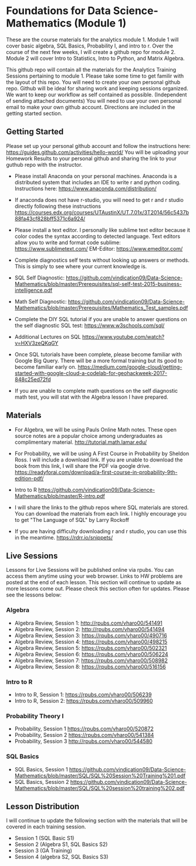 # Foundations for Data Science-Mathematics (Module 1)

These are the course materials for the analytics module 1. Module 1 will cover  basic algebra, SQL Basics,  Probability I, and intro to r. Over the course of the next few weeks, I will create a github repo for module 2. Module 2 will cover Intro to Statistics, Intro to Python, and Matrix Algebra. 

This github repo will contain all the materials for the Analytics Training Sessions pertaining to module 1. Please take some time to get familir with the layout of this repo. You will need to create your own personal github repo. Github will be ideal for sharing work and keeping sessions organized. We want to keep our workflow as self contained as possible. (Independent of sending attached documents) You will need to use your own personal email to make your own github account. Directions are included in the getting started section.


## Getting Started 
Please set up your personal github account and follow the instructions here: https://guides.github.com/activities/hello-world/
You will be uploading your Homework Results to your personal github and sharing the link to your guthub repo with the instructor. 

* Please install Anaconda on your personal machines. Anaconda is a distributed system that includes an IDE to write r and python coding. Instructions here: https://www.anaconda.com/distribution/

* If anaconda does not have  r-studio, you will need to get r and r studio directly following these instructions https://courses.edx.org/courses/UTAustinX/UT.7.01x/3T2014/56c5437b88fa43cf828bff5371c6a924/

* Please install a text editor. I personally like sublime text editor because it color codes the syntax according to detected language. Text editors allow you to write and format code
sublime: https://www.sublimetext.com/
EM-Editor: https://www.emeditor.com/

* Complete diagnostics self tests without looking up answers or methods. This is simply to see where your current knowledge is. 

* SQL Self Diagnostic: https://github.com/vindication09/Data-Science-Mathematics/blob/master/Prerequisites/sql-self-test-2015-business-intelligence.pdf

* Math Self Diagnostic: https://github.com/vindication09/Data-Science-Mathematics/blob/master/Prerequisites/Mathematics_Test_samples.pdf

* Complete the DIY SQL tutorial if you are unable to answer questions on the self diagnostic SQL test: https://www.w3schools.com/sql/

* Additional Lectures on SQL https://www.youtube.com/watch?v=HXV3zeQKqGY

* Once SQL tutorials have been complete, please become familiar with Google Big Query. There will be a more formal training but its good to become familiar early on. https://medium.com/google-cloud/getting-started-with-google-cloud-a-codelab-for-geohackweek-2017-848c25ed72fd

* If you are unable to complete math questions on the self diagnostic math test, you will stat with the Algebra lesson I have prepared. 


## Materials

* For Algebra, we will be using Pauls Online Math notes. These open source notes are a popular choice among undergraduates as complimentary material. http://tutorial.math.lamar.edu/

* For Probability, we will be using A First Course in Probability by Sheldon Ross. I will include a download link. If you are unable to download the book from this link, I will share the PDF via google drive. https://readyforai.com/download/a-first-course-in-probability-9th-edition-pdf/

* Intro to R https://github.com/vindication09/Data-Science-Mathematics/blob/master/R-intro.pdf

* I will share the links to the github repos where SQL materials are stored. You can download the materials from each link. I highly encourage you to get "The Language of SQL" by Larry Rockoff 

* If you are having difficulty downloading r and r studio, you can use this in the meantime. https://rdrr.io/snippets/

## Live Sessions
Lessons for Live Sessions will be published online via rpubs. You can access them anytime using your web browser. Links to HW problems are posted at the end of each lesson. This section will continue to update as more lessons come out. Please check this section often for updates. Please see the lessons below: 

### Algebra 

* Algebra Review, Session 1: http://rpubs.com/vharo00/541491
* Algebra Review, Session 2: http://rpubs.com/vharo00/541494
* Algebra Review, Session 3: https://rpubs.com/vharo00/490716
* Algebra Review, Session 4: https://rpubs.com/vharo00/498215
* Algebra Review, Session 5: https://rpubs.com/vharo00/502321
* Algebra Review, Session 6: https://rpubs.com/vharo00/506224
* Algebra Review, Session 7: https://rpubs.com/vharo00/508982
* Algebra Review, Session 8: https://rpubs.com/vharo00/516156

### Intro to R 

* Intro to R, Session 1: https://rpubs.com/vharo00/506239
* Intro to R, Session 2: https://rpubs.com/vharo00/509960

### Probability Theory I

* Probability, Session 1 https://rpubs.com/vharo00/520872
* Probability, Session 2 https://rpubs.com/vharo00/541384
* Probability, Session 3 http://rpubs.com/vharo00/544580

### SQL Basics 

* SQL Basics, Session 1 https://github.com/vindication09/Data-Science-Mathematics/blob/master/SQL/SQL%20Session%20Training%201.pdf
* SQL Basics, Session 2 https://github.com/vindication09/Data-Science-Mathematics/blob/master/SQL/SQL%20session%20training%202.pdf

## Lesson Distribution 

I will continue to update the following section with the materials that will be covered in each training session. 

* Session 1 (SQL Basic S1)
* Session 2 (Algebra S1, SQL Basics S2)
* Session 3 (GA Training)
* Session 4 (algebra S2, SQL Basics S3)
